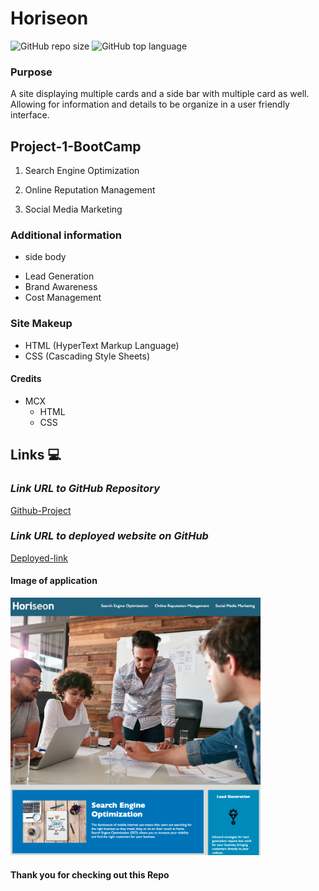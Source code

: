 # Horiseon
![GitHub repo size](https://img.shields.io/github/repo-size/Maxamed-NCX/Horiseon)
![GitHub top language](https://img.shields.io/github/languages/top/Maxamed-NCX/Horiseon)

### Purpose

A site displaying multiple cards and a side bar with multiple card as well. Allowing for information and details to be organize in a user friendly interface.

## Project-1-BootCamp

1. Search Engine Optimization

2. Online Reputation Management

3. Social Media Marketing


###  Additional information 

* side body 

- Lead Generation
- Brand Awareness
- Cost Management


### Site Makeup

- HTML (HyperText Markup Language)
- CSS (Cascading Style Sheets)


#### Credits

- MCX
  - HTML
  - CSS

    
##  Links 💻

### **_Link URL to GitHub Repository_**

[Github-Project](https://github.com/Maxamed-NCX/Horiseon)

### **_Link URL to deployed website on GitHub_**
[Deployed-link](https://maxamed-ncx.github.io/Horiseon/)


#### Image of application
<img width="400" alt=" 1st Image" src="https://raw.githubusercontent.com/MCXBootCampUMN/Horiseon/main/Heriseon.png">


#### Thank you for checking out this Repo



